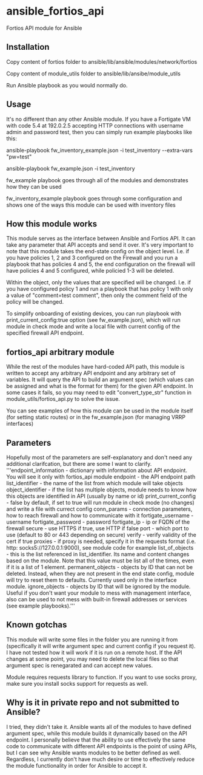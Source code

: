 # ansible_fortios_api
Fortios API module for Ansible


## Installation
Copy content of fortios folder to ansible/lib/ansible/modules/network/fortios

Copy content of module_utils folder to ansible/lib/ansibe/module_utils

Run Ansible playbook as you would normally do.


## Usage
It's no different than any other Ansible module. If you have a Fortigate VM with code 5.4 at 192.0.2.5 accepting HTTP connections
with username admin and password test, then you can simply run example playbooks like this:

ansible-playbook fw_inventory_example.json -i test_inventory --extra-vars "pw=test"

ansible-playbook fw_example.json -i test_inventory

fw_example playbook goes through all of the modules and demonstrates how they can be used

fw_inventory_example playbook goes through some configuration and shows one of the ways this module can be used with inventory files


## How this module works
This module serves as the interface between Ansible and Fortios API. It can take any parameter that API accepts and send it over.
It's very important to note that this module takes the end-state config on the object level. I.e. if you have policies 1, 2 and 3
configured on the Firewall and you run a playbook that has policies 4 and 5, the end configuration on the firewall will have
policies 4 and 5 configured, while policied 1-3 will be deleted.

Within the object, only the values that are specified will be changed. I.e. if you have configured policy 1 and run a playbook
that has policy 1 with only a value of "comment=test comment", then only the comment field of the policy will be changed.

To simplify onboarding of existing devices, you can run playbook with print_current_config:true option (see fw_example.json),
which will run module in check mode and write a local file with current config of the specified firewall API endpoint.


## fortios_api arbitrary module
While the rest of the modules have hard-coded API path, this module is written to accept any arbitrary API endpoint and any arbitrary
set of variables. It will query the API to build an argument spec (which values can be assigned and what is the format for them) for
the given API endpoint. In some cases it fails, so you may need to edit "convert_type_str" function in module_utils/fortios_api.py
to solve the issue.

You can see examples of how this module can be used in the module itself (for setting static routes) or in the fw_example.json
(for managing VRRP interfaces)


## Parameters
Hopefully most of the parameters are self-explanatory and don't need any additional clarifcation, but there are some I want to clarify.
'''endpoint_information - dictionary with information about API endpoint. You will see it only with fortios_api module
    endpoint - the API endpoint path
    list_identifier - the name of the list from which module will take objects
    object_identifier - if the list has multiple objects, module needs to know how this objects are identified in API (usually by name or id)
print_current_config - false by default, if set to true will run module in check mode (no changes) and write a file with currect config
conn_params - connection parameters, how to reach firewall and how to communicate with it
    fortigate_username - username
    fortigate_password - password
    fortigate_ip - ip or FQDN of the firewall
    secure - use HTTPS if true, use HTTP if false
    port - which port to use (default to 80 or 443 depending on secure)
    verify - verify validity of the cert if true
    proxies - if proxy is needed, specify it in the requests format (i.e. http: socks5://127.0.0.1:9000), see module code for example
list_of_objects - this is the list referenced in list_identifier. Its name and content changes based on the module. Note that this value
                  must be list all of the times, even if it is a list of 1 element.
permanent_objects - objects by ID that can not be deleted. Instead, when they are not present in the end state config, module will try to
                    reset them to defaults. Currently used only in the interface module.
ignore_objects - objects by ID that will be ignored by the module. Useful if you don't want your module to mess with management interface,
                 also can be used to not mess with built-in firewall addresses or services (see example playbooks).'''

## Known gotchas
This module will write some files in the folder you are running it from (specifically it will write argument spec and current config if
you request it). I have not tested how it will work if it is run on a remote host. If the API changes at some point, you may need to
delete the local files so that argument spec is renegarated and can accept new values.

Module requires requests library to function. If you want to use socks proxy, make sure you install socks support for requests as well.

## Why is it in private repo and not submitted to Ansible?
I tried, they didn't take it. Ansible wants all of the modules to have defined argument spec, while this module builds it dynamically
based on the API endpoint. I personally believe that the ability to use effectively the same code to communicate with different API endpoints
is the point of using APIs, but I can see why Ansible wants modules to be better defined as well.
Regardless, I currently don't have much desire or time to effectively reduce the module functionality in order for Ansible to accept it.